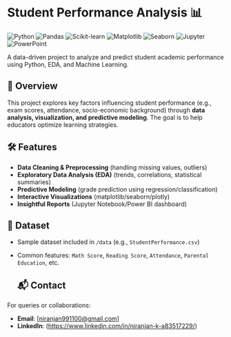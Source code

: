 # Student Performance Analysis 📊

![Python](https://img.shields.io/badge/Python-3.8%2B-blue)
![Pandas](https://img.shields.io/badge/Pandas-1.3%2B-orange)
![Scikit-learn](https://img.shields.io/badge/Scikit--learn-1.0%2B-yellowgreen)
![Matplotlib](https://img.shields.io/badge/Matplotlib-3.5%2B-blueviolet)
![Seaborn](https://img.shields.io/badge/Seaborn-0.11%2B-lightblue)
![Jupyter](https://img.shields.io/badge/Jupyter-Notebook-orange)
![PowerPoint](https://img.shields.io/badge/PowerPoint-Presentation-red)

A data-driven project to analyze and predict student academic performance using Python, EDA, and Machine Learning.

## 📌 Overview
This project explores key factors influencing student performance (e.g., exam scores, attendance, socio-economic background) through **data analysis, visualization, and predictive modeling**. The goal is to help educators optimize learning strategies.

## 🛠️ Features
- **Data Cleaning & Preprocessing** (handling missing values, outliers)
- **Exploratory Data Analysis (EDA)** (trends, correlations, statistical summaries)
- **Predictive Modeling** (grade prediction using regression/classification)
- **Interactive Visualizations** (matplotlib/seaborn/plotly)
- **Insightful Reports** (Jupyter Notebook/Power BI dashboard)

## 📂 Dataset
- Sample dataset included in `/data` (e.g., `StudentPerformance.csv`)
- Common features: `Math Score`, `Reading Score`, `Attendance`, `Parental Education`, etc.

  ## 📬 Contact
For queries or collaborations:
- **Email**: [niranjan991100@gmail.com]
- **LinkedIn**: (https://www.linkedin.com/in/niranjan-k-a83517229/)
